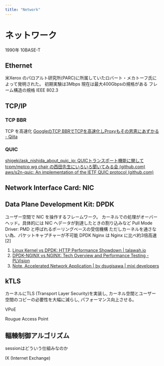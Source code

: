 ```yaml
---
title: "Network"
---
```


# ネットワーク

1990年 10BASE-T

## Ethernet
米Xerox のパロアルト研究所(PARC)に所属していたロバート・メカトーフ氏によって発明された。
初期実験は3Mbps 現在は最大400Gbpsの規格がある
フレーム構造の規格 IEEE 802.3

## TCP/IP
### TCP BBR
TCP を高速化
[GoogleのTCP BBRでTCPを高速化しProxyもその恩恵にあずかる - Qiita](https://qiita.com/fallout/items/92b2099ab5e16cfeb1f9)

### QUIC
[shigeki/ask_nishida_about_quic_jp: QUICトランスポート機能に関して tcpm/mptcp wg chair の西田先生にいろいろ聞いてみる会 (github.com)](https://github.com/shigeki/ask_nishida_about_quic_jp)
[aws/s2n-quic: An implementation of the IETF QUIC protocol (github.com)](https://github.com/aws/s2n-quic)

## Network Interface Card: NIC

## Data Plane Development Kit: DPDK
ユーザー空間で NIC を操作するフレームワーク。
カーネルでの処理がオーバーヘッド。具体的には NIC へデータが到達したときの割り込みなど
Pull Mode Driver: PMD と呼ばれるポーリングベースの受信機構
ただしカーネルを通さない為、パケットキャプチャーが不可能
DPDK Nginx は Nginx に比べ約3倍高速[2]

1. [Linux Kernel vs DPDK: HTTP Performance Showdown | talawah.io](https://talawah.io/blog/linux-kernel-vs-dpdk-http-performance-showdown/)
2. [DPDK-NGINX vs NGINX: Tech Overview and Performance Testing - PLVision](https://plvision.eu/rd-lab/blog/sdn/dpdk-nginx-vs-nginx-tech-overview-and-performance-testing)
3. [Note, Accelerated Network Application | by dsugisawa | mixi developers](https://mixi-developers.mixi.co.jp/note-accelerated-network-application-2187939f05dd)

## kTLS
カーネルにTLS (Transport Layer Security)を実装し, カーネル空間とユーザー空間のコピーの必要性を大幅に減らし, パフォーマンス向上させる。

VPoE

Rougue Access Point

## 輻輳制御アルゴリズム

sessionはどういう仕組みなのか

IX (Internet Exchange)